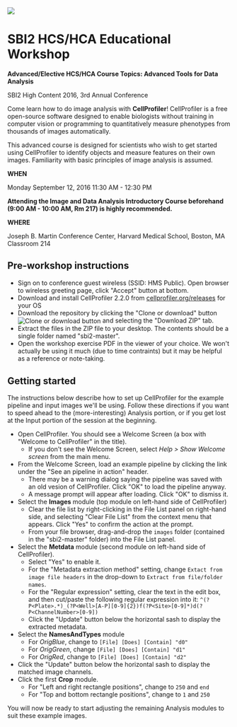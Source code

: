 <img src="http://i.imgur.com/WMFG0fo.png">

# SBI2 HCS/HCA Educational Workshop

**Advanced/Elective HCS/HCA Course Topics: Advanced Tools for Data Analysis**

SBI2 High Content 2016, 3rd Annual Conference

Come learn how to do image analysis with **CellProfiler**! CellProfiler is a free open-source software designed to enable biologists without training in computer vision or programming to quantitatively measure phenotypes from thousands of images automatically. 

This advanced course is designed for scientists who wish to get started using CellProfiler to identify objects and measure features on their own images. Familiarity with basic principles of image analysis is assumed. 

**WHEN**

Monday September 12, 2016
11:30 AM - 12:30 PM

**Attending the Image and Data Analysis Introductory Course beforehand (9:00 AM - 10:00 AM, Rm 217) is highly recommended.**

**WHERE**

Joseph B. Martin Conference Center, Harvard Medical School, Boston, MA
Classroom 214

## Pre-workshop instructions

- Sign on to conference guest wireless (SSID: HMS Public). Open browser to wireless greeting page, click "Accept" button at bottom.
- Download and install CellProfiler 2.2.0 from [cellprofiler.org/releases](http://cellprofiler.org/releases/) for your OS
- Download the repository by clicking the "Clone or download" button <img align="center"  src="https://help.github.com/assets/images/help/repository/clone-repo-clone-url-button.png" alt="Clone or download button"> and selecting the "Download ZIP" tab.
- Extract the files in the ZIP file to your desktop. The contents should be a single folder named "sbi2-master".
- Open the workshop exercise PDF in the viewer of your choice. We won't actually be using it much (due to time contraints) but it may be helpful as a reference or note-taking.

## Getting started

The instructions below describe how to set up CellProfiler for the example pipeline and input images we'll be using. Follow these directions if you want to speed ahead to the (more-interesting) Analysis portion, or if you get lost at the Input portion of the session at the beginning.
- Open CellProfiler. You should see a Welcome Screen (a box with "Welcome to CellProfiler" in the title).
  - If you don't see the Welcome Screen, select *Help > Show Welcome screen* from the main menu.
- From the Welcome Screen, load an example pipeline by clicking the link under the "See an pipeline in action" header.
  - There may be a warning dialog saying the pipeline was saved with an old vesion of CellProfiler. Click "OK" to load the pipeline anyway.
  - A message prompt will appear after loading. Click "OK" to dismiss it.
- Select the **Images** module (top module on left-hand side of CellProfiler)
  - Clear the file list by right-clicking in the File List panel on right-hand side, and selecting "Clear File List" from the context menu that appears. Click "Yes" to confirm the action at the prompt.
  - From your file browser, drag-and-drop the `images` folder (contained in the "sbi2-master" folder) into the File List panel.
- Select the **Metdata** module (second module on left-hand side of CellProfiler). 
  - Select "Yes" to enable it.
  - For the "Metadata extraction method" setting, change `Extact from image file headers` in the drop-down to `Extract from file/folder names`.
  - For the "Regular expression" setting, clear the text in the edit box, and then cut/paste the following regular expression into it:
`^(?P<Plate>.*)_(?P<Well>[A-P][0-9]{2})f(?P<Site>[0-9]*)d(?P<ChannelNumber>[0-9])`
  - Click the "Update" button below the horizontal sash to display the extracted metadata.
- Select the **NamesAndTypes** module
  - For *OrigBlue*, change to `[File] [Does] [Contain] "d0"`
  - For *OrigGreen*, change  `[File] [Does] [Contain] "d1"`
  - For *OrigRed*, change to  `[File] [Does] [Contain] "d2"`
- Click the "Update" button below the horizontal sash to display the matched image channels.
- Click the first **Crop** module.
  - For "Left and right rectangle positions", change to `250` and `end`
  - For "Top and bottom rectangle positions", change to `1` and `250`

You will now be ready to start adjusting the remaining Analysis modules to suit these example images.
